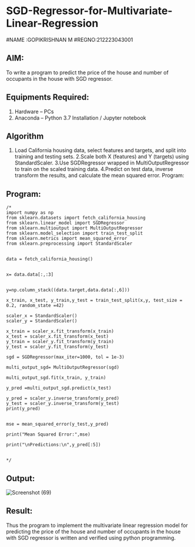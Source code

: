 # SGD-Regressor-for-Multivariate-Linear-Regression
#NAME :GOPIKRISHNAN M
#REGNO:212223043001


## AIM:
To write a program to predict the price of the house and number of occupants in the house with SGD regressor.

## Equipments Required:
1. Hardware – PCs
2. Anaconda – Python 3.7 Installation / Jupyter notebook

## Algorithm
1. Load California housing data, select features and targets, and split into training and testing sets.
2.Scale both X (features) and Y (targets) using StandardScaler.
3.Use SGDRegressor wrapped in MultiOutputRegressor to train on the scaled training data.
4.Predict on test data, inverse transform the results, and calculate the mean squared error.
Program:


## Program:
```
/*
import numpy as np
from sklearn.datasets import fetch_california_housing
from sklearn.linear_model import SGDRegressor
from sklearn.multioutput import MultiOutputRegressor
from sklearn.model_selection import train_test_split
from sklearn.metrics import mean_squared_error
from sklearn.preprocessing import StandardScaler


data = fetch_california_housing()


x= data.data[:,:3]


y=np.column_stack((data.target,data.data[:,6]))

x_train, x_test, y_train,y_test = train_test_split(x,y, test_size = 0.2, random_state =42)

scaler_x = StandardScaler()
scaler_y = StandardScaler()

x_train = scaler_x.fit_transform(x_train)
x_test = scaler_x.fit_transform(x_test)
y_train = scaler_y.fit_transform(y_train)
y_test = scaler_y.fit_transform(y_test)

sgd = SGDRegressor(max_iter=1000, tol = 1e-3)

multi_output_sgd= MultiOutputRegressor(sgd)

multi_output_sgd.fit(x_train, y_train)

y_pred =multi_output_sgd.predict(x_test)

y_pred = scaler_y.inverse_transform(y_pred)
y_test = scaler_y.inverse_transform(y_test)
print(y_pred)


mse = mean_squared_error(y_test,y_pred)

print("Mean Squared Error:",mse)

print("\nPredictions:\n",y_pred[:5])

 
*/
```

## Output:
![Screenshot (69)](https://github.com/user-attachments/assets/2f8e62f8-44a6-4c11-8f2a-37033ff6f92e)


## Result:
Thus the program to implement the multivariate linear regression model for predicting the price of the house and number of occupants in the house with SGD regressor is written and verified using python programming.
